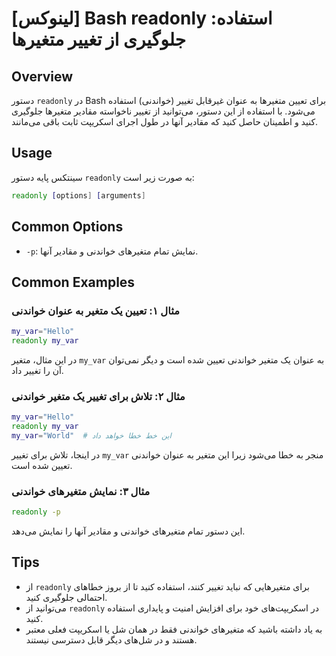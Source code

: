 # [لینوکس] Bash readonly استفاده: جلوگیری از تغییر متغیرها

## Overview
دستور `readonly` در Bash برای تعیین متغیرها به عنوان غیرقابل تغییر (خواندنی) استفاده می‌شود. با استفاده از این دستور، می‌توانید از تغییر ناخواسته مقادیر متغیرها جلوگیری کنید و اطمینان حاصل کنید که مقادیر آنها در طول اجرای اسکریپت ثابت باقی می‌مانند.

## Usage
سینتکس پایه دستور `readonly` به صورت زیر است:

```bash
readonly [options] [arguments]
```

## Common Options
- `-p`: نمایش تمام متغیرهای خواندنی و مقادیر آنها.

## Common Examples

### مثال ۱: تعیین یک متغیر به عنوان خواندنی
```bash
my_var="Hello"
readonly my_var
```
در این مثال، متغیر `my_var` به عنوان یک متغیر خواندنی تعیین شده است و دیگر نمی‌توان آن را تغییر داد.

### مثال ۲: تلاش برای تغییر یک متغیر خواندنی
```bash
my_var="Hello"
readonly my_var
my_var="World"  # این خط خطا خواهد داد
```
در اینجا، تلاش برای تغییر `my_var` منجر به خطا می‌شود زیرا این متغیر به عنوان خواندنی تعیین شده است.

### مثال ۳: نمایش متغیرهای خواندنی
```bash
readonly -p
```
این دستور تمام متغیرهای خواندنی و مقادیر آنها را نمایش می‌دهد.

## Tips
- از `readonly` برای متغیرهایی که نباید تغییر کنند، استفاده کنید تا از بروز خطاهای احتمالی جلوگیری کنید.
- می‌توانید از `readonly` در اسکریپت‌های خود برای افزایش امنیت و پایداری استفاده کنید.
- به یاد داشته باشید که متغیرهای خواندنی فقط در همان شل یا اسکریپت فعلی معتبر هستند و در شل‌های دیگر قابل دسترسی نیستند.